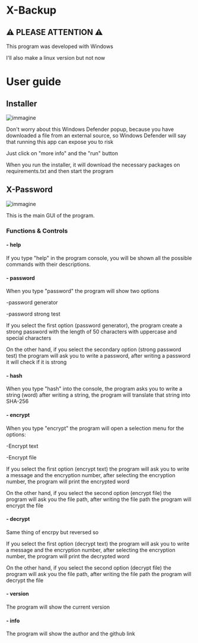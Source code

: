 # X-Backup

## ⚠ PLEASE ATTENTION ⚠
This program was developed with Windows

I'll also make a linux version but not now

# User guide 
## Installer
![immagine](https://github.com/Fedi6431/X-password/assets/102946457/b56c763b-ae0c-48df-b546-83be257919a3)

Don't worry about this Windows Defender popup, because you have downloaded a file from an external source, so Windows Defender will say that running this app can expose you to risk

Just click on "more info" and the "run" button

When you run the installer, it will download the necessary packages on requirements.txt and then start the program

## X-Password
![immagine](https://github.com/Fedi6431/X-password/assets/102946457/921f0629-3609-47ab-90ff-6de5b3f2d884)

This is the main GUI of the program.

### Functions & Controls

#### - help
If you type "help" in the program console, you will be shown all the possible commands with their descriptions.

#### - password
When you type "password" the program will show two options

-password generator

-password strong test

If you select the first option (password generator), the program create a strong password with the length of 50 characters with uppercase and special characters

On the other hand, if you select the secondary option (strong password test) the program will ask you to write a password, after writing a password it will check if it is strong

#### - hash
When you type "hash" into the console, the program asks you to write a string (word) after writing a string, the program will translate that string into SHA-256

#### - encrypt
When you type "encrypt" the program will open a selection menu for the options:

-Encrypt text

-Encrypt file

If you select the first option (encrypt text) the program will ask you to write a message and the encryption number, after selecting the encryption number, the program will print the encrypted word

On the other hand, if you select the second option (encrypt file) the program will ask you the file path, after writing the file path the program will encrypt the file

#### - decrypt
Same thing of encrpy but reversed so

If you select the first option (decrypt text) the program will ask you to write a message and the encryption number, after selecting the encryption number, the program will print the decrypted word

On the other hand, if you select the second option (decrypt file) the program will ask you the file path, after writing the file path the program will decrypt the file

#### - version
The program will show the current version

#### - info
The program will show the author and the github link


